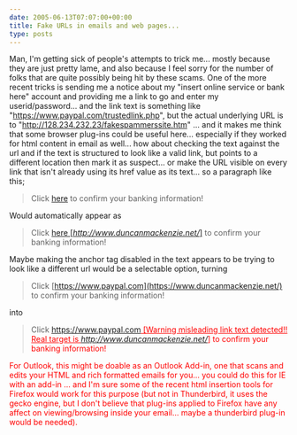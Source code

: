 ```yaml
---
date: 2005-06-13T07:07:00+00:00
title: Fake URLs in emails and web pages...
type: posts
---
```

Man, I'm getting sick of people's attempts to trick me... mostly because they are just pretty lame, and also because I feel sorry for the number of folks that are quite possibly being hit by these scams. One of the more recent tricks is sending me a notice about my "insert online service or bank here" account and providing me a link to go and enter my userid/password... and the link text is something like "https://www.paypal.com/trustedlink.php", but the actual underlying URL is to "http://128.234.232.23/fakespammerssite.htm" ... and it makes me think that some browser plug-ins could be useful here... especially if they worked for html content in email as well... how about checking the text against the url and if the text is structured to look like a valid link, but points to a different location then mark it as suspect... or make the URL visible on every link that isn't already using its href value as its text... so a paragraph like this;

> Click [here](https://www.duncanmackenzie.net/) to confirm your banking information!

Would automatically appear as

> Click [here [<i>http://www.duncanmackenzie.net/</i>]](https://www.duncanmackenzie.net/) to confirm your banking information!

Maybe making the anchor tag disabled in the text appears to be trying to look like a different url would be a selectable option, turning

> Click [https://www.paypal.com](https://www.duncanmackenzie.net/) to confirm your banking information!

into

> Click <font color="red"><u>https://www.paypal.com [Warning misleading link text detected!! Real target is <i>http://www.duncanmackenzie.net/</i>]</u> to confirm your banking information!

For Outlook, this might be doable as an Outlook Add-in, one that scans and edits your HTML and rich formatted emails for you... you could do this for IE with an add-in ... and I'm sure some of the recent html insertion tools for Firefox would work for this purpose (but not in Thunderbird, it uses the gecko engine, but I don't believe that plug-ins applied to Firefox have any affect on viewing/browsing inside your email... maybe a thunderbird plug-in would be needed).
